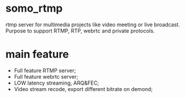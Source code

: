 # somo_rtmp
rtmp server for multimedia projects like video meeting or live broadcast. Purpose to support RTMP, RTP, webrtc and private protocols.

# main feature
* Full feature RTMP server;
* Full feature webrtc server;
* LOW latency streaming, ARQ&FEC;
* Video stream recode, export different bitrate on demond;
